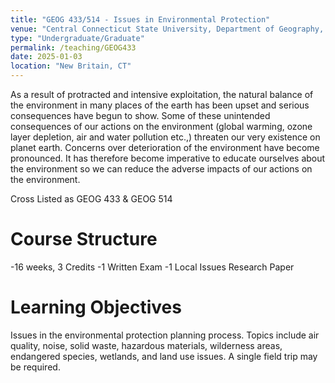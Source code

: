 ```yaml
---
title: "GEOG 433/514 - Issues in Environmental Protection"
venue: "Central Connecticut State University, Department of Geography, Anthropology and Tourism"
type: "Undergraduate/Graduate"
permalink: /teaching/GEOG433
date: 2025-01-03
location: "New Britain, CT"
---
```


As a result of protracted and intensive exploitation, the natural balance of the environment in many places of the earth has been upset and serious consequences have begun to show. Some of these unintended consequences of our actions on the environment (global warming, ozone layer depletion, air and water pollution etc.,) threaten our very existence on planet earth. Concerns over deterioration of the environment have become pronounced. It has therefore become imperative to educate ourselves about the environment so we can reduce the adverse impacts of our actions on the environment. 

Cross Listed as GEOG 433 & GEOG 514

Course Structure
======
-16 weeks, 3 Credits
-1 Written Exam
-1 Local Issues Research Paper

Learning Objectives
======
Issues in the environmental protection planning process. Topics include air quality, noise, solid waste, hazardous materials, wilderness areas, endangered species, wetlands, and land use issues. A single field trip may be required.
